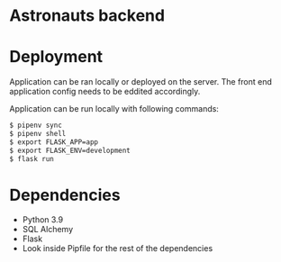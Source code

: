 # Astronauts backend

# Deployment
Application can be ran locally or deployed on the server. The front end application config needs to be eddited accordingly.

Application can be run locally with following commands:
```bash
$ pipenv sync
$ pipenv shell
$ export FLASK_APP=app
$ export FLASK_ENV=development
$ flask run
``` 

# Dependencies
* Python 3.9
* SQL Alchemy 
* Flask
* Look inside Pipfile for the rest of the dependencies
